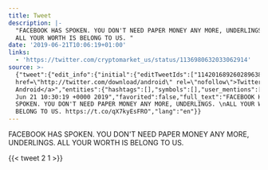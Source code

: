 ```yaml
---
title: Tweet
description: |-
  "FACEBOOK HAS SPOKEN. YOU DON'T NEED PAPER MONEY ANY MORE, UNDERLINGS. 
  ALL YOUR WORTH IS BELONG TO US. "
date: '2019-06-21T10:06:19+01:00'
links:
  - 'https://twitter.com/cryptomarket_us/status/1136980632033062914'
source: >-
  {"tweet":{"edit_info":{"initial":{"editTweetIds":["1142016892602896384"],"editableUntil":"2019-06-21T11:30:19.501Z","editsRemaining":"5","isEditEligible":true}},"retweeted":false,"source":"<a
  href=\"http://twitter.com/download/android\" rel=\"nofollow\">Twitter for
  Android</a>","entities":{"hashtags":[],"symbols":[],"user_mentions":[],"urls":[{"url":"https://t.co/qX7kyEsFRO","expanded_url":"https://twitter.com/cryptomarket_us/status/1136980632033062914","display_url":"twitter.com/cryptomarket_u…","indices":["103","126"]}]},"display_text_range":["0","126"],"favorite_count":"2","id_str":"1142016892602896384","truncated":false,"retweet_count":"1","id":"1142016892602896384","possibly_sensitive":false,"created_at":"Fri
  Jun 21 10:30:19 +0000 2019","favorited":false,"full_text":"FACEBOOK HAS
  SPOKEN. YOU DON'T NEED PAPER MONEY ANY MORE, UNDERLINGS. \nALL YOUR WORTH IS
  BELONG TO US. https://t.co/qX7kyEsFRO","lang":"en"}}
---
```

FACEBOOK HAS SPOKEN. YOU DON'T NEED PAPER MONEY ANY MORE, UNDERLINGS. 
ALL YOUR WORTH IS BELONG TO US. 
    
{{< tweet 2 1 >}}
    
